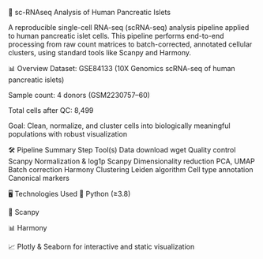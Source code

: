 🧬 sc-RNAseq Analysis of Human Pancreatic Islets
 

A reproducible single-cell RNA-seq (scRNA-seq) analysis pipeline applied to human pancreatic islet cells. This pipeline performs end-to-end processing from raw count matrices to batch-corrected, annotated cellular clusters, using standard tools like Scanpy and Harmony.

📊 Overview
Dataset: GSE84133 (10X Genomics scRNA-seq of human pancreatic islets)

Sample count: 4 donors (GSM2230757–60)

Total cells after QC: 8,499

Goal: Clean, normalize, and cluster cells into biologically meaningful populations with robust visualization

🛠️ Pipeline Summary
Step	Tool(s)
Data download	wget
Quality control	Scanpy
Normalization & log1p	Scanpy
Dimensionality reduction	PCA, UMAP
Batch correction	Harmony
Clustering	Leiden algorithm
Cell type annotation	Canonical markers

🖥️ Technologies Used
🐍 Python (≥3.8)

🧪 Scanpy

📊 Harmony

📈 Plotly & Seaborn for interactive and static visualization
